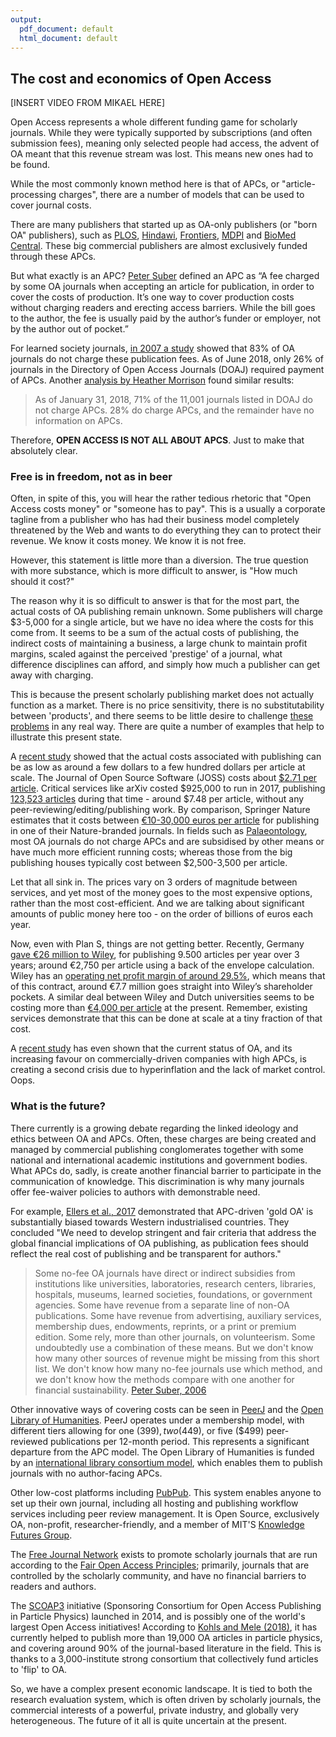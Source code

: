 ```yaml
---
output:
  pdf_document: default
  html_document: default
---
```

## The cost and economics of Open Access <a name="economics"></a>

[INSERT VIDEO FROM MIKAEL HERE]

Open Access represents a whole different funding game for scholarly journals. While they were typically supported by subscriptions (and often submission fees), meaning only selected people had access, the advent of OA meant that this revenue stream was lost. This means new ones had to be found.

While the most commonly known method here is that of APCs, or "article-processing charges", there are a number of models that can be used to cover journal costs.

There are many publishers that started up as OA-only publishers (or "born OA" publishers), such as [PLOS](http://plos.org/), [Hindawi](http://hindawi.com/), [Frontiers](http://frontiersin.org/), [MDPI](http://mdpi.com/) and [BioMed Central](https://www.biomedcentral.com/). These big commercial publishers are almost exclusively funded through these APCs.

But what exactly is an APC? [Peter Suber](https://openaccesseks.mitpress.mit.edu/) defined an APC as “A fee charged by some OA journals when accepting an article for publication, in order to cover the costs of production. It’s one way to cover production costs without charging readers and erecting access barriers. While the bill goes to the author, the fee is usually paid by the author’s funder or employer, not by the author out of pocket.”

For learned society journals, [in 2007 a study](http://legacy.earlham.edu/~peters/fos/newsletter/11-02-07.htm#list) showed that 83% of OA journals do not charge these publication fees. As of June 2018, only 26% of journals in the Directory of Open Access Journals (DOAJ) required payment of APCs. Another [analysis by Heather Morrison](https://sustainingknowledgecommons.org/2018/02/06/doaj-apc-information-as-of-jan-31-2018/) found similar results:

> As of January 31, 2018, 71% of the 11,001 journals listed in DOAJ do not charge APCs. 28% do charge APCs, and the remainder have no information on APCs.

Therefore, **OPEN ACCESS IS NOT ALL ABOUT APCS**. Just to make that absolutely clear.

### Free is in freedom, not as in beer

Often, in spite of this, you will hear the rather tedious rhetoric that "Open Access costs money" or "someone has to pay". This is a usually a corporate tagline from a publisher who has had their business model completely threatened by the Web and wants to do everything they can to protect their revenue. We know it costs money. We know it is not free. 

However, this statement is little more than a diversion. The true question with more substance, which is more difficult to answer, is "How much should it cost?"

The reason why it is so difficult to answer is that for the most part, the actual costs of OA publishing remain unknown. Some publishers will charge $3-5,000 for a single article, but we have no idea where the costs for this come from. It seems to be a sum of the actual costs of publishing, the indirect costs of maintaining a business, a large chunk to maintain profit margins, scaled against the perceived 'prestige' of a journal, what difference disciplines can afford, and simply how much a publisher can get away with charging. 

This is because the present scholarly publishing market does not actually function as a market. There is no price sensitivity, there is no substitutability between 'products', and there seems to be little desire to challenge [these problems](https://zenodo.org/record/2565052#.XT8RVnuxWoU) in any real way. There are quite a number of examples that help to illustrate this present state.

A [recent study](https://peerj.com/preprints/27809/) showed that the actual costs associated with publishing can be as low as around a few dollars to a few hundred dollars per article at scale. The Journal of Open Source Software (JOSS) costs about [$2.71 per article](http://blog.joss.theoj.org/2019/06/cost-models-for-running-an-online-open-journal). Critical services like arXiv costed $925,000 to run in 2017, publishing [123,523 articles](https://arxiv.org/help/stats/2017_by_area/index) during that time - around $7.48 per article, without any peer-reviewing/editing/publishing work. By comparison, Springer Nature estimates that it costs between [€10-30,000 euros per article](https://www.nature.com/articles/d41586-019-00596-x) for publishing in one of their Nature-branded journals. In fields such as [Palaeontology](https://palaeo-electronica.org/content/2019/2548-open-access-in-palaeontology), most OA journals do not charge APCs and are subsidised by other means or have much more efficient running costs; whereas those from the big publishing houses typically cost between $2,500-3,500 per article.

Let that all sink in. The prices vary on 3 orders of magnitude between services, and yet most of the money goes to the most expensive options, rather than the most cost-efficient. And we are talking about significant amounts of public money here too - on the order of billions of euros each year. 

Now, even with Plan S, things are not getting better. Recently, Germany [gave €26 million to Wiley](https://www.sciencemag.org/news/2019/02/deal-reveals-what-scientists-germany-are-paying-open-access), for publishing 9.500 articles per year over 3 years; around €2,750 per article using a back of the envelope calculation. Wiley has an [operating net profit margin of around 29.5%](https://twitter.com/rt_thibault/status/1033777449551638528?s=20), which means that of this contract, around €7.7 million goes straight into Wiley’s shareholder pockets. A similar deal between Wiley and Dutch universities seems to be costing more than [€4,000 per article](https://twitter.com/Richvn/status/1098921776820744192) at the present. Remember, existing services demonstrate that this can be done at scale at a tiny fraction of that cost.

A [recent study](https://www.liberquarterly.eu/articles/10.18352/lq.10280/) has even shown that the current status of OA, and its increasing favour on commercially-driven companies with high APCs, is creating a second crisis due to hyperinflation and the lack of market control. Oops.

### What is the future?

There currently is a growing debate regarding the linked ideology and ethics between OA and APCs. Often, these charges are being created and managed by commercial publishing conglomerates together with some national and international academic institutions and government bodies. What APCs do, sadly, is create another financial barrier to participate in the communication of knowledge. This discrimination is why many journals offer fee-waiver policies to authors with demonstrable need. 

For example, [Ellers et al., 2017](https://github.com/OpenScienceMOOC/Module-6-Open-Access-to-Research-Papers/blob/master/Reading%20Material_Open%20Access%20to%20Research%20Papers/Ellers%20et%20al.%2C%202017.pdf) demonstrated that APC-driven 'gold OA' is substantially biased towards Western industrialised countries. They concluded "We need to develop stringent and fair criteria that address the global financial implications of OA publishing, as publication fees should reflect the real cost of publishing and be transparent for authors."

>  Some no-fee OA journals have direct or indirect subsidies from institutions like universities, laboratories, research centers, libraries, hospitals, museums, learned societies, foundations, or government agencies.  Some have revenue from a separate line of non-OA publications.  Some have revenue from advertising, auxiliary services, membership dues, endowments, reprints, or a print or premium edition.  Some rely, more than other journals, on volunteerism.  Some undoubtedly use a combination of these means.  But we don't know how many other sources of revenue might be missing from this short list.  We don't know how many no-fee journals use which method, and we don't know how the methods compare with one another for financial sustainability. [Peter Suber, 2006](http://legacy.earlham.edu/~peters/fos/newsletter/11-02-06.htm#nofee)

Other innovative ways of covering costs can be seen in [PeerJ](https://peerj.com/) and the [Open Library of Humanities](https://www.openlibhums.org/). PeerJ operates under a membership model, with different tiers allowing for one ($399), two ($449), or five ($499) peer-reviewed publications per 12-month period. This represents a significant departure from the APC model. The Open Library of Humanities is funded by an [international library consortium model](https://www.openlibhums.org/site/about/), which enables them to publish journals with no author-facing APCs.

Other low-cost platforms including [PubPub](https://www.pubpub.org/). This system enables anyone to set up their own journal, including all hosting and publishing workflow services including peer review management. It is Open Source, exclusively OA, non-profit, researcher-friendly, and a member of MIT'S [Knowledge Futures Group](https://mitpress.mit.edu/kfg).

The [Free Journal Network](https://freejournals.org/) exists to promote scholarly journals that are run according to the [Fair Open Access Principles](http://fairopenaccess.org/); primarily, journals that are controlled by the scholarly community, and have no financial barriers to readers and authors.

The [SCOAP3](https://scoap3.org/) initiative (Sponsoring Consortium for Open Access Publishing in Particle Physics) launched in 2014, and is possibly one of the world's largest Open Access initiatives! According to [Kohls and Mele (2018)](https://github.com/OpenScienceMOOC/Module-6-Open-Access-to-Research-Papers/blob/master/Reading%20Material_Open%20Access%20to%20Research%20Papers/Kohls%20and%20Mele%2C%202018.pdf), it has currently helped to publish more than 19,000 OA articles in particle physics, and covering around 90% of the journal-based literature in the field. This is thanks to a 3,000-institute strong consortium that collectively fund articles to 'flip' to OA.

So, we have a complex present economic landscape. It is tied to both the research evaluation system, which is often driven by scholarly journals, the commercial interests of a powerful, private industry, and globally very heterogeneous. The future of it all is quite uncertain at the present.